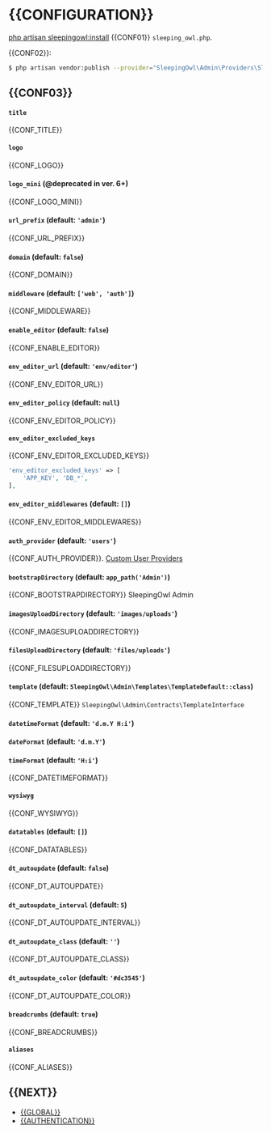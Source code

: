 # {{CONFIGURATION}}

[php artisan sleepingowl:install](installation#artisan) {{CONF01}} `sleeping_owl.php`.

{{CONF02}}:
```bash
$ php artisan vendor:publish --provider="SleepingOwl\Admin\Providers\SleepingOwlServiceProvider" --tag="config"
```

## {{CONF03}}

#### `title`
{{CONF_TITLE}}

#### `logo`
{{CONF_LOGO}}

#### `logo_mini` (@deprecated in ver. 6+)
{{CONF_LOGO_MINI}}

#### `url_prefix` (default: `'admin'`)
{{CONF_URL_PREFIX}}

#### `domain` (default: `false`)
{{CONF_DOMAIN}}

#### `middleware` (default: `['web', 'auth']`)
{{CONF_MIDDLEWARE}}

#### `enable_editor` (default: `false`)
{{CONF_ENABLE_EDITOR}}

#### `env_editor_url` (default: `'env/editor'`)
{{CONF_ENV_EDITOR_URL}}

#### `env_editor_policy` (default: `null`)
{{CONF_ENV_EDITOR_POLICY}}

#### `env_editor_excluded_keys`
{{CONF_ENV_EDITOR_EXCLUDED_KEYS}}
```php
'env_editor_excluded_keys' => [
    'APP_KEY', 'DB_*',
],
```

#### `env_editor_middlewares` (default: `[]`)
{{CONF_ENV_EDITOR_MIDDLEWARES}}

#### `auth_provider` (default: `'users'`)
{{CONF_AUTH_PROVIDER}}. [Custom User Providers](https://laravel.com/docs/authentication#adding-custom-user-providers)

#### `bootstrapDirectory` (default: `app_path('Admin')`)
{{CONF_BOOTSTRAPDIRECTORY}} SleepingOwl Admin

#### `imagesUploadDirectory` (default: `'images/uploads'`)
{{CONF_IMAGESUPLOADDIRECTORY}}

#### `filesUploadDirectory` (default: `'files/uploads'`)
{{CONF_FILESUPLOADDIRECTORY}}

#### `template` (default: `SleepingOwl\Admin\Templates\TemplateDefault::class`)
{{CONF_TEMPLATE}} `SleepingOwl\Admin\Contracts\TemplateInterface`

#### `datetimeFormat` (default: `'d.m.Y H:i'`)
#### `dateFormat` (default: `'d.m.Y'`)
#### `timeFormat` (default: `'H:i'`)
{{CONF_DATETIMEFORMAT}}

#### `wysiwyg`
{{CONF_WYSIWYG}}

#### `datatables` (default: `[]`)
{{CONF_DATATABLES}}

#### `dt_autoupdate` (default: `false`)
{{CONF_DT_AUTOUPDATE}}

#### `dt_autoupdate_interval` (default: `5`)
{{CONF_DT_AUTOUPDATE_INTERVAL}}

#### `dt_autoupdate_class` (default: `''`)
{{CONF_DT_AUTOUPDATE_CLASS}}

#### `dt_autoupdate_color` (default: `'#dc3545'`)
{{CONF_DT_AUTOUPDATE_COLOR}}

#### `breadcrumbs` (default: `true`)
{{CONF_BREADCRUMBS}}

#### `aliases`
{{CONF_ALIASES}}


## {{NEXT}}
- [{{GLOBAL}}](global)
- [{{AUTHENTICATION}}](authentication)
